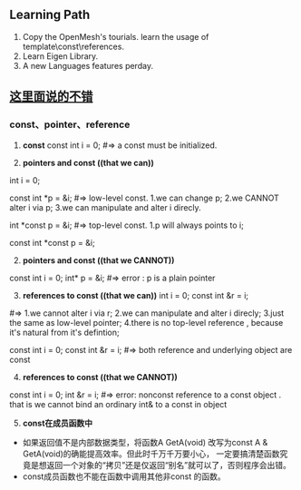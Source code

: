 ## Learning Path
1. Copy the OpenMesh's tourials. learn the usage of template\const\references.
2. Learn Eigen Library.
3. A new Languages features perday.

[这里面说的不错](http://www.cnblogs.com/wintergrass/archive/2011/04/15/2015020.html)  
---

### const、pointer、reference
1. **const**
const int i = 0; #=> a const must be initialized. 

1. **pointers and const ((that we can))**

int i = 0;

const int *p = &i; #=> low-level const. 1.we can change p; 2.we CANNOT alter i via p; 3.we can manipulate and alter i direcly.

int *const p = &i; #=> top-level const. 1.p will always points to i;

const int *const p = &i;


2. **pointers and const ((that we CANNOT))**

const int i = 0;
int* p = &i;
#=> error : p is a plain pointer

3. **references to const ((that we can))**
int i = 0;
const int &r = i; 

#=> 1.we cannot alter i via r; 2.we can manipulate and alter i direcly;
    3.just the same as low-level pointer; 4.there is no top-level reference , because it's natural from it's defintion;
    
const int i = 0;
const int &r = i;
#=> both reference and underlying object are const

4. **references to const ((that we CANNOT))**

const int i = 0;
int &r = i;
#=> error: nonconst reference to a const object . that is we cannot bind an ordinary int& to a const in object

5. **const在成员函数中**
- 如果返回值不是内部数据类型，将函数A GetA(void) 改写为const A & GetA(void)的确能提高效率。但此时千万千万要小心，
一定要搞清楚函数究竟是想返回一个对象的“拷贝”还是仅返回“别名”就可以了，否则程序会出错。
- const成员函数也不能在函数中调用其他非const 的函数。
